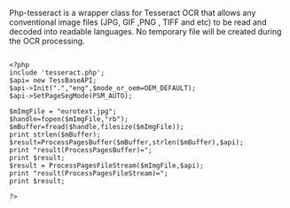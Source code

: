 Php-tesseract is a wrapper class for Tesseract OCR that allows any conventional image files (JPG, GIF ,PNG , TIFF and etc) to be read and decoded into readable languages. No temporary file will be created during the OCR processing.

```

<?php
include 'tesseract.php';
$api= new TessBaseAPI;
$api->Init(".","eng",$mode_or_oem=OEM_DEFAULT);
$api->SetPageSegMode(PSM_AUTO);

$mImgFile = "eurotext.jpg";
$handle=fopen($mImgFile,"rb");
$mBuffer=fread($handle,filesize($mImgFile));
print strlen($mBuffer);
$result=ProcessPagesBuffer($mBuffer,strlen($mBuffer),$api);
print "result(ProcessPagesBuffer)=";
print $result;
$result = ProcessPagesFileStream($mImgFile,$api);
print "result(ProcessPagesFileStream)=";
print $result;

?>
```
